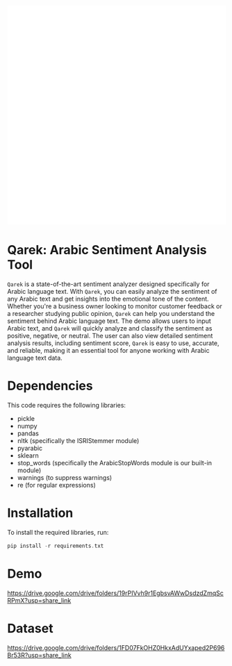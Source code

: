 ![alt text](Images/Logo.png)


# Qarek: Arabic Sentiment Analysis Tool
`Qarek` is a state-of-the-art sentiment analyzer designed specifically for Arabic language text. With `Qarek`, you can easily analyze the sentiment of any Arabic text and get insights into the emotional tone of the content. Whether you're a business owner looking to monitor customer feedback or a researcher studying public opinion, `Qarek` can help you understand the sentiment behind Arabic language text. The demo allows users to input Arabic text, and `Qarek` will quickly analyze and classify the sentiment as positive, negative, or neutral. The user can also view detailed sentiment analysis results, including sentiment score, `Qarek` is easy to use, accurate, and reliable, making it an essential tool for anyone working with Arabic language text data.

# Dependencies
This code requires the following libraries:   
* pickle
* numpy
* pandas
* nltk (specifically the ISRIStemmer module)
* pyarabic
* sklearn
* stop_words (specifically the ArabicStopWords module is our built-in module)
* warnings (to suppress warnings)
* re (for regular expressions)
# Installation
To install the required libraries, run:
```c
pip install -r requirements.txt
```
# Demo
https://drive.google.com/drive/folders/19rPIVvh9r1EgbsvAWwDsdzdZmqScRPmX?usp=share_link
# Dataset
https://drive.google.com/drive/folders/1FD07FkOHZ0HkxAdUYxaped2P696Br53R?usp=share_link

